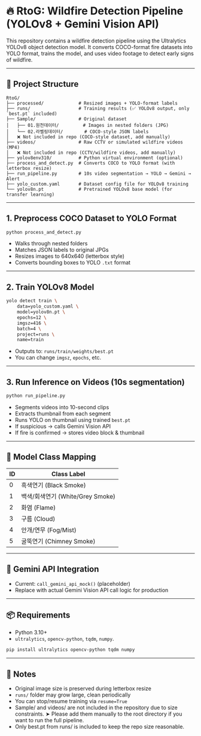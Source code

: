 # 🔥 RtoG: Wildfire Detection Pipeline (YOLOv8 + Gemini Vision API)

This repository contains a wildfire detection pipeline using the Ultralytics YOLOv8 object detection model. It converts COCO-format fire datasets into YOLO format, trains the model, and uses video footage to detect early signs of wildfire.

---

## 📁 Project Structure

```
RtoG/
├── processed/             # Resized images + YOLO-format labels
├── runs/                  # Training results (✅ YOLOv8 output, only `best.pt` included)
├── Sample/                # Original dataset  
│   ├── 01.원천데이터/         # Images in nested folders (JPG)  
│   └── 02.라벨링데이터/        # COCO-style JSON labels  
│   ❌ Not included in repo (COCO-style dataset, add manually)
├── videos/                # Raw CCTV or simulated wildfire videos (MP4)  
│   ❌ Not included in repo (CCTV/wildfire videos, add manually)
├── yolov8env310/          # Python virtual environment (optional)
├── process_and_detect.py  # Converts COCO to YOLO format (with letterbox resize)
├── run_pipeline.py        # 10s video segmentation → YOLO → Gemini → Alert
├── yolo_custom.yaml       # Dataset config file for YOLOv8 training
└── yolov8n.pt             # Pretrained YOLOv8 base model (for transfer learning)
```

---

## 1. Preprocess COCO Dataset to YOLO Format
```bash
python process_and_detect.py
```
- Walks through nested folders
- Matches JSON labels to original JPGs
- Resizes images to 640x640 (letterbox style)
- Converts bounding boxes to YOLO `.txt` format

---

## 2. Train YOLOv8 Model
```bash
yolo detect train \
    data=yolo_custom.yaml \
    model=yolov8n.pt \
    epochs=12 \
    imgsz=416 \
    batch=4 \
    project=runs \
    name=train
```
- Outputs to: `runs/train/weights/best.pt`
- You can change `imgsz`, `epochs`, etc.

---

## 3. Run Inference on Videos (10s segmentation)
```bash
python run_pipeline.py
```
- Segments videos into 10-second clips
- Extracts thumbnail from each segment
- Runs YOLO on thumbnail using trained `best.pt`
- If suspicious → calls Gemini Vision API
- If fire is confirmed → stores video block & thumbnail

---

## 🧠 Model Class Mapping
| ID | Class Label       |
|----|-------------------|
| 0  | 흑색연기 (Black Smoke)   |
| 1  | 백색/회색연기 (White/Grey Smoke) |
| 2  | 화염 (Flame)          |
| 3  | 구름 (Cloud)         |
| 4  | 안개/연무 (Fog/Mist)    |
| 5  | 굴뚝연기 (Chimney Smoke) |

---

## 🔌 Gemini API Integration
- Current: `call_gemini_api_mock()` (placeholder)
- Replace with actual Gemini Vision API call logic for production

---

## 📦 Requirements
- Python 3.10+
- `ultralytics`, `opencv-python`, `tqdm`, `numpy`.

```bash
pip install ultralytics opencv-python tqdm numpy
```

---

## 📍 Notes
- Original image size is preserved during letterbox resize
- `runs/` folder may grow large, clean periodically
- You can stop/resume training via `resume=True`
- Sample/ and videos/ are not included in the repository due to size constraints.
➤ Please add them manually to the root directory if you want to run the full pipeline.
- Only best.pt from runs/ is included to keep the repo size reasonable.

